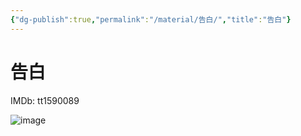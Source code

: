 ```yaml
---
{"dg-publish":true,"permalink":"/material/告白/","title":"告白"}
---
```



# 告白

IMDb: tt1590089

![image](https://img9.doubanio.com/view/photo/s_ratio_poster/public/p689520756.webp)
